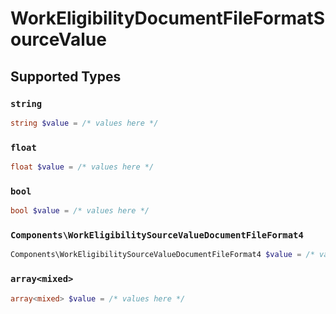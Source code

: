 # WorkEligibilityDocumentFileFormatSourceValue


## Supported Types

### `string`

```php
string $value = /* values here */
```

### `float`

```php
float $value = /* values here */
```

### `bool`

```php
bool $value = /* values here */
```

### `Components\WorkEligibilitySourceValueDocumentFileFormat4`

```php
Components\WorkEligibilitySourceValueDocumentFileFormat4 $value = /* values here */
```

### `array<mixed>`

```php
array<mixed> $value = /* values here */
```

